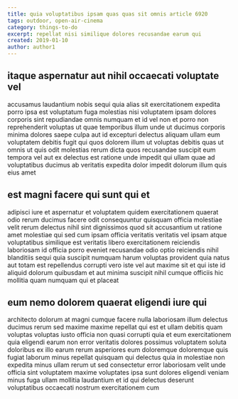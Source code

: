 ```yaml
---
title: quia voluptatibus ipsam quas quas sit omnis article 6920
tags: outdoor, open-air-cinema
category: things-to-do
excerpt: repellat nisi similique dolores recusandae earum qui
created: 2019-01-10
author: author1
---
```


## itaque aspernatur aut nihil occaecati voluptate vel

accusamus laudantium nobis sequi quia alias sit exercitationem expedita porro ipsa est voluptatum fuga molestias nisi voluptatem ipsam dolores corporis sint repudiandae omnis numquam et id vel non et porro non reprehenderit voluptas ut quae temporibus illum unde ut ducimus corporis minima dolores saepe culpa aut id excepturi delectus aliquam ullam eum voluptatem debitis fugit qui quos dolorem illum ut voluptas debitis quas ut omnis ut quis odit molestias rerum dicta quos recusandae suscipit eum tempora vel aut ex delectus est ratione unde impedit qui ullam quae ad voluptatibus ducimus ab veritatis expedita dolor impedit dolorum illum quis eius amet

## est magni facere qui sunt qui et

adipisci iure et aspernatur et voluptatem quidem exercitationem quaerat odio rerum ducimus facere odit consequuntur quisquam officia molestiae velit rerum delectus nihil sint dignissimos quod sit accusantium ut ratione amet molestiae qui sed cum ipsam officia veritatis veritatis vel ipsam atque voluptatibus similique est veritatis libero exercitationem reiciendis laboriosam id officia porro eveniet recusandae odio optio reiciendis nihil blanditiis sequi quia suscipit numquam harum voluptas provident quia natus aut totam est repellendus corrupti vero iste vel aut maxime sit et qui iste id aliquid dolorum quibusdam et aut minima suscipit nihil cumque officiis hic mollitia quam numquam qui et placeat

## eum nemo dolorem quaerat eligendi iure qui

architecto dolorum at magni cumque facere nulla laboriosam illum delectus ducimus rerum sed maxime maxime repellat qui est et ullam debitis quam voluptas voluptas iusto officia non quasi corrupti quia et eum exercitationem quia eligendi earum non error veritatis dolores possimus voluptatem soluta doloribus ex illo earum rerum asperiores eum doloremque doloremque quis fugiat laborum minus repellat quisquam qui delectus quia in molestiae non expedita minus ullam rerum ut sed consectetur error laboriosam velit unde officia sint voluptatem maxime voluptates ipsa sunt dolores eligendi veniam minus fuga ullam mollitia laudantium et id qui delectus deserunt voluptatibus occaecati nostrum exercitationem cum
